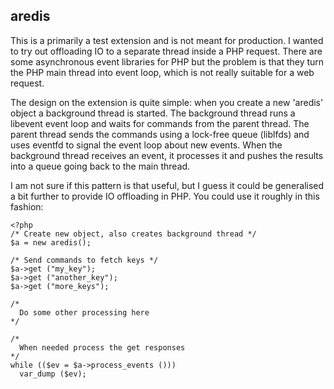 aredis
------

This is a primarily a test extension and is not meant for production. I wanted to try out offloading
IO to a separate thread inside a PHP request. There are some asynchronous event libraries for PHP 
but the problem is that they turn the PHP main thread into event loop, which is not really suitable for a web request.

The design on the extension is quite simple: when you create a new 'aredis' object a background thread
is started. The background thread runs a libevent event loop and waits for commands from the parent thread.
The parent thread sends the commands using a lock-free queue (liblfds) and uses eventfd to signal the event loop
about new events.
When the background thread receives an event, it processes it and pushes the results into a queue going
back to the main thread.

I am not sure if this pattern is that useful, but I guess it could be generalised a bit further to provide
IO offloading in PHP. You could use it roughly in this fashion:

    <?php
    /* Create new object, also creates background thread */
    $a = new aredis();

    /* Send commands to fetch keys */
    $a->get ("my_key");
    $a->get ("another_key");
    $a->get ("more_keys");

    /*
      Do some other processing here
    */

    /*
      When needed process the get responses 
    */
    while (($ev = $a->process_events ()))
      var_dump ($ev);
